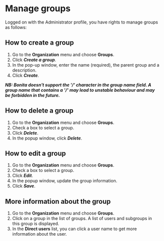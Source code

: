 # Manage groups

Logged on with the Administrator profile, you have rights to manage groups as follows:

## How to create a group

1. Go to the **Organization** menu and choose **Groups**.
2. Click _**Create a group**_.
3. In the pop-up window, enter the name (required), the parent group and a description.
4. Click _**Create**_.

_**NB: Bonita doesn't support the '/' character in the group name field. A group name that contains a '/' may lead to unstable behaviour and may be forbidden in the future.**_ 

## How to delete a group

1. Go to the **Organization** menu and choose **Groups**.
2. Check a box to select a group.
3. Click _**Delete**_.
4. In the popup window, click _**Delete**_.

## How to edit a group

1. Go to the **Organization** menu and choose **Groups**.
2. Check a box to select a group.
3. Click _**Edit**_.
4. In the popup window, update the group information.
5. Click _**Save**_.

## More information about the group

1. Go to the **Organization** menu and choose **Groups**.
2. Click on a group in the list of groups. A list of users and subgroups in this group is displayed.
3. In the **Direct users** list, you can click a user name to get more information about the user.
